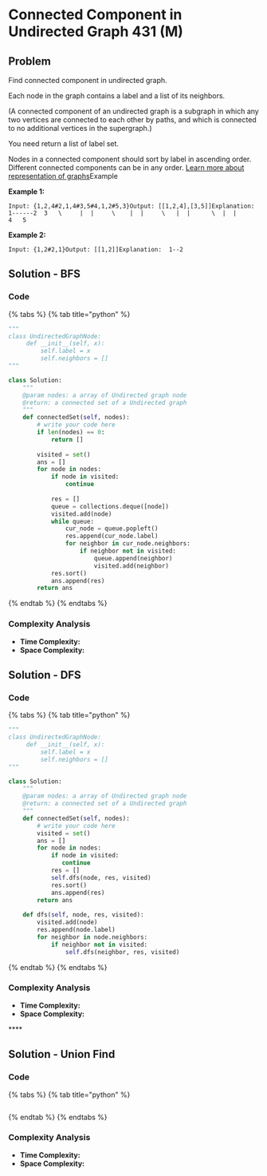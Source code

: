 # Connected Component in Undirected Graph 431 \(M\)

## Problem

Find connected component in undirected graph.

Each node in the graph contains a label and a list of its neighbors.

\(A connected component of an undirected graph is a subgraph in which any two vertices are connected to each other by paths, and which is connected to no additional vertices in the supergraph.\)

You need return a list of label set.

Nodes in a connected component should sort by label in ascending order. Different connected components can be in any order. [Learn more about representation of graphs](http://www.lintcode.com/help/graph)Example

**Example 1:**

```text
Input: {1,2,4#2,1,4#3,5#4,1,2#5,3}Output: [[1,2,4],[3,5]]Explanation:  1------2  3   \     |  |     \    |  |     \   |  |      \  |  |        4   5
```

**Example 2:**

```text
Input: {1,2#2,1}Output: [[1,2]]Explanation:  1--2
```

## Solution - BFS

### Code

{% tabs %}
{% tab title="python" %}
```python
"""
class UndirectedGraphNode:
     def __init__(self, x):
         self.label = x
         self.neighbors = []
"""

class Solution:
    """
    @param nodes: a array of Undirected graph node
    @return: a connected set of a Undirected graph
    """
    def connectedSet(self, nodes):
        # write your code here
        if len(nodes) == 0:
            return []
        
        visited = set()
        ans = []
        for node in nodes:
            if node in visited:
                continue
            
            res = []
            queue = collections.deque([node])
            visited.add(node)
            while queue:
                cur_node = queue.popleft()
                res.append(cur_node.label)
                for neighbor in cur_node.neighbors:
                    if neighbor not in visited:
                        queue.append(neighbor)
                        visited.add(neighbor)
            res.sort()
            ans.append(res)
        return ans
```
{% endtab %}
{% endtabs %}

### Complexity Analysis

* **Time Complexity:**
* **Space Complexity:**

## Solution - DFS

### Code

{% tabs %}
{% tab title="python" %}
```python
"""
class UndirectedGraphNode:
     def __init__(self, x):
         self.label = x
         self.neighbors = []
"""

class Solution:
    """
    @param nodes: a array of Undirected graph node
    @return: a connected set of a Undirected graph
    """
    def connectedSet(self, nodes):
        # write your code here
        visited = set()
        ans = []
        for node in nodes:
            if node in visited:
               continue
            res = []
            self.dfs(node, res, visited)
            res.sort()
            ans.append(res)
        return ans
    
    def dfs(self, node, res, visited):
        visited.add(node)
        res.append(node.label)
        for neighbor in node.neighbors:
            if neighbor not in visited:
                self.dfs(neighbor, res, visited)
```
{% endtab %}
{% endtabs %}

### Complexity Analysis

* **Time Complexity:**
* **Space Complexity:**

\*\*\*\*

## Solution - Union Find

### Code

{% tabs %}
{% tab title="python" %}
```python

```
{% endtab %}
{% endtabs %}

### Complexity Analysis

* **Time Complexity:**
* **Space Complexity:**

